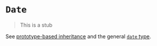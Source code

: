 # `Date`

> This is a stub

See [prototype-based inheritance][concept-prototype-inheritance] and the general [`date` type][type-date].

[concept-prototype-inheritance]: ../../../languages/javascript/info/prototype_inheritance.md
[type-date]: ../../../reference/types/date.md
